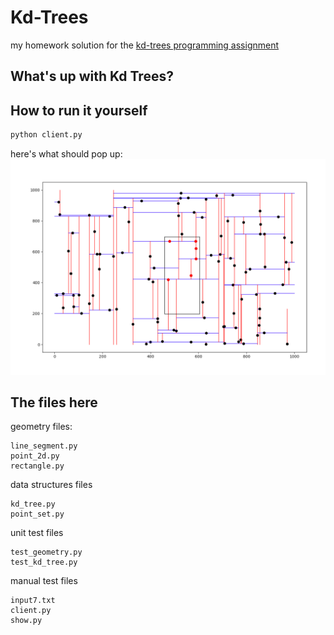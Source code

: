 # Kd-Trees
my homework solution for the [kd-trees programming assignment](https://coursera.cs.princeton.edu/algs4/assignments/kdtree/specification.php)

## What's up with Kd Trees?

## How to run it yourself
```bash
python client.py
```

here's what should pop up:
![Image of dots](https://github.com/ngozinwogwugwu/exercises/blob/master/data_structures_homeworks/kd_trees/Screen%20Shot%202020-04-21%20at%206.57.37%20PM.png)

## The files here
geometry files:
```
line_segment.py
point_2d.py
rectangle.py
```

data structures files
```
kd_tree.py
point_set.py
```

unit test files
```
test_geometry.py
test_kd_tree.py
```

manual test files
```
input7.txt
client.py
show.py
```
##
